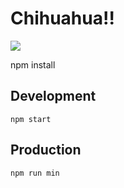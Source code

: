 # Chihuahua!!

<img src = "http://www.strangefunkidz.com/images/content/124114.jpg" />

npm install

## Development
	npm start

## Production
	npm run min
